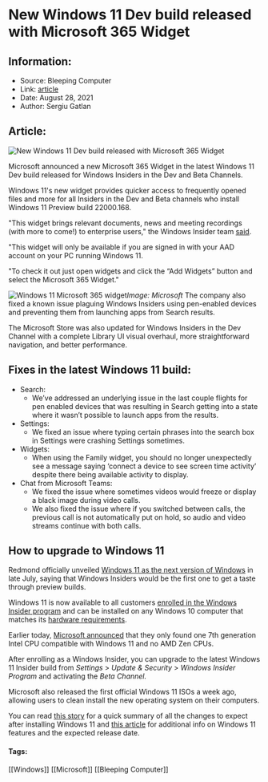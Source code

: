 # New Windows 11 Dev build released with Microsoft 365 Widget
### 

## Information:
+ Source: Bleeping Computer
+ Link: [article](https://www.bleepingcomputer.com/news/microsoft/new-windows-11-dev-build-released-with-microsoft-365-widget/)
+ Date: August 28, 2021
+ Author: Sergiu Gatlan


## Article:
![New Windows 11 Dev build released with Microsoft 365 Widget](https://www.bleepstatic.com/content/hl-images/2021/06/24/windows-11-header.jpg)


Microsoft announced a new Microsoft 365 Widget in the latest Windows 11 Dev build released for Windows Insiders in the Dev and Beta Channels.


Windows 11's new widget provides quicker access to frequently opened files and more for all Insiders in the Dev and Beta channels who install Windows 11 Preview build 22000.168.


"This widget brings relevant documents, news and meeting recordings (with more to come!) to enterprise users," the Windows Insider team [said](https://blogs.windows.com/windows-insider/2021/08/27/announcing-windows-11-insider-preview-build-22000-168/).


"This widget will only be available if you are signed in with your AAD account on your PC running Windows 11.


"To check it out just open widgets and click the “Add Widgets” button and select the Microsoft 365 Widget."



![Windows 11 Microsoft 365 widget](https://www.bleepstatic.com/images/news/u/1109292/2021/m365-widget.jpg)*Image: Microsoft*
The company also fixed a known issue plaguing Windows Insiders using pen-enabled devices and preventing them from launching apps from Search results.


The Microsoft Store was also updated for Windows Insiders in the Dev Channel with a complete Library UI visual overhaul, more straightforward navigation, and better performance.


**Fixes** in the latest Windows 11 build:
-----------------------------------------


* Search:
	+ We’ve addressed an underlying issue in the last couple flights for pen enabled devices that was resulting in Search getting into a state where it wasn’t possible to launch apps from the results.
* Settings:
	+ We fixed an issue where typing certain phrases into the search box in Settings were crashing Settings sometimes.
* Widgets:
	+ When using the Family widget, you should no longer unexpectedly see a message saying ‘connect a device to see screen time activity’ despite there being available activity to display.
* Chat from Microsoft Teams:
	+ We fixed the issue where sometimes videos would freeze or display a black image during video calls.
	+ We also fixed the issue where if you switched between calls, the previous call is not automatically put on hold, so audio and video streams continue with both calls.


How to upgrade to Windows 11
----------------------------


Redmond officially unveiled [Windows 11 as the next version of Windows](https://www.bleepingcomputer.com/news/microsoft/microsoft-announces-windows-11-here-is-what-you-need-to-know/) in late July, saying that Windows Insiders would be the first one to get a taste through preview builds.


Windows 11 is now available to all customers [enrolled in the Windows Insider program](http://insider.windows.com/en-us/) and can be installed on any Windows 10 computer that matches its [hardware requirements](https://www.bleepingcomputer.com/news/microsoft/microsoft-publishes-the-windows-11-system-requirements/).


Earlier today, [Microsoft announced](https://www.bleepingcomputer.com/news/microsoft/windows-11-to-only-support-one-intel-7th-gen-cpu-no-amd-zen-cpus/) that they only found one 7th generation Intel CPU compatible with Windows 11 and no AMD Zen CPUs.


After enrolling as a Windows Insider, you can upgrade to the latest Windows 11 Insider build from *Settings* > *Update & Security* > *Windows Insider Program* and activating the *Beta Channel.*


Microsoft also released the first official Windows 11 ISOs a week ago, allowing users to clean install the new operating system on their computers.


You can read [this story](https://www.bleepingcomputer.com/news/microsoft/a-closer-look-at-windows-11-s-recent-changes/) for a quick summary of all the changes to expect after installing Windows 11 and [this article](https://www.bleepingcomputer.com/news/microsoft/windows-11-features-expected-release-date-and-latest-news/) for additional info on Windows 11 features and the expected release date.





#### Tags:
[[Windows]] [[Microsoft]] [[Bleeping Computer]]
